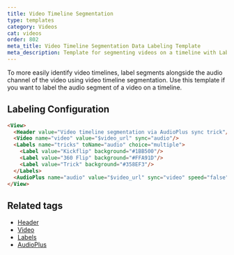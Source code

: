 ```yaml
---
title: Video Timeline Segmentation
type: templates
category: Videos
cat: videos
order: 802
meta_title: Video Timeline Segmentation Data Labeling Template
meta_description: Template for segmenting videos on a timeline with Label Studio for your machine learning and data science projects.
---
```


To more easily identify video timelines, label segments alongside the audio channel of the video using video timeline segmentation. Use this template if you want to label the audio segment of a video on a timeline. 


## Labeling Configuration

```html
<View>
  <Header value="Video timeline segmentation via AudioPlus sync trick"/>
  <Video name="video" value="$video_url" sync="audio"/>
  <Labels name="tricks" toName="audio" choice="multiple">
    <Label value="Kickflip" background="#1BB500"/>
    <Label value="360 Flip" background="#FFA91D"/>
    <Label value="Trick" background="#358EF3"/>
  </Labels>
  <AudioPlus name="audio" value="$video_url" sync="video" speed="false"/>
</View>
```

## Related tags

- [Header](/tags/header.html)
- [Video](/tags/video.html)
- [Labels](/tags/labels.html)
- [AudioPlus](/tags/audioplus.html)
